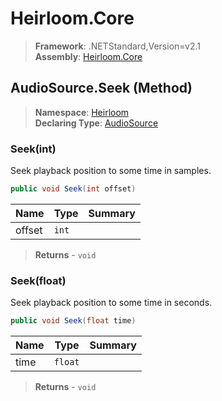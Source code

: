 # Heirloom.Core

> **Framework**: .NETStandard,Version=v2.1  
> **Assembly**: [Heirloom.Core][0]

## AudioSource.Seek (Method)

> **Namespace**: [Heirloom][0]  
> **Declaring Type**: [AudioSource][1]

### Seek(int)

Seek playback position to some time in samples.

```cs
public void Seek(int offset)
```

| Name   | Type  | Summary |
|--------|-------|---------|
| offset | `int` |         |

> **Returns** - `void`

### Seek(float)

Seek playback position to some time in seconds.

```cs
public void Seek(float time)
```

| Name | Type    | Summary |
|------|---------|---------|
| time | `float` |         |

> **Returns** - `void`

[0]: ../../../Heirloom.Core.md
[1]: ../AudioSource.md
